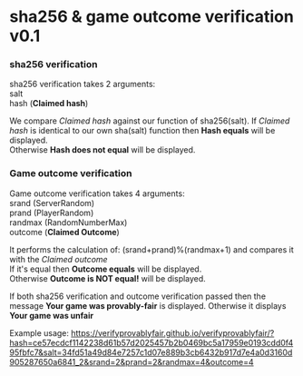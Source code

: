 # sha256 & game outcome verification v0.1
<h3>sha256 verification</h3>

sha256 verification takes 2 arguments:<br>
salt<br>
hash (<b>Claimed hash</b>)

We compare <i>Claimed hash</i> against our function of sha256(salt). If <i>Claimed hash</i> is identical to our own sha(salt) function  then <b>Hash equals</b> will be displayed.
<br>Otherwise <b>Hash does not equal</b> will be displayed.

<h3>Game outcome verification</h3>

Game outcome verification takes 4 arguments:<br>
srand (ServerRandom)<br>
prand (PlayerRandom)<br>
randmax (RandomNumberMax)<br>
outcome (<b>Claimed Outcome</b>)<br>

It performs the calculation of: (srand+prand)%(randmax+1) and compares it with the <i>Claimed outcome</i><br>
If it's equal then <b>Outcome equals</b> will be displayed.
<br>Otherwise <b>Outcome is NOT equal!</b> will be displayed.

If both sha256 verification and outcome verification passed then the message <b>Your game was provably-fair</b> is displayed. Otherwise it displays <b>Your game was unfair</b>


Example usage: https://verifyprovablyfair.github.io/verifyprovablyfair/?hash=ce57ecdcf1142238d61b57d2025457b2b0469bc5a17959e0193cdd0f495fbfc7&salt=34fd51a49d84e7257c1d07e889b3cb6432b917d7e4a0d3160d905287650a6841_2&srand=2&prand=2&randmax=4&outcome=4
